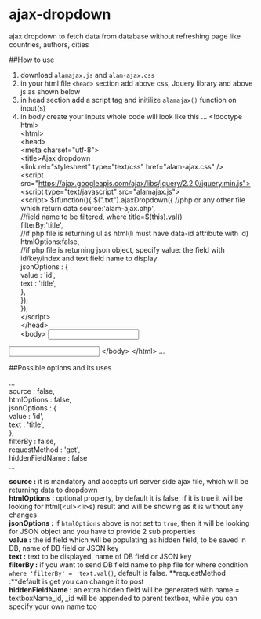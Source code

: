 # ajax-dropdown
ajax dropdown to fetch data from database without refreshing page like countries, authors, cities

##How to use

1. download `alamajax.js` and `alam-ajax.css`
2. in your html file `<head>` section add above css, Jquery library and above js as shown below
3. in head section add a script tag and initilize `alamajax()` function on input(s)
4. in body create your inputs
whole code will look like this
...
&lt;!doctype html>  
&lt;html>  
&lt;head>  
&lt;meta charset="utf-8">  
&lt;title>Ajax dropdown</title>  
&lt;link rel="stylesheet" type="text/css" href="alam-ajax.css" />  
&lt;script src="https://ajax.googleapis.com/ajax/libs/jquery/2.2.0/jquery.min.js"></script>  
&lt;script type="text/javascript" src="alamajax.js"></script>  
&lt;script> 
$(function(){ 
		$(".txt").ajaxDropdown({ 
			//php or any other file which return data 
			source:'alam-ajax.php',  
			//field name to be filtered, where title=$(this).val()  
			filterBy:'title',  
			//if php file is returning ul as html(li must have data-id attribute with id)  
			htmlOptions:false,  
			//if php file is returning json object, specify value: the field with id/key/index and text:field name to display  
			jsonOptions 	:	{  
					value 	: 	'id',  
					text	: 	'title',  
				},  
		});	  
	});  
&lt;/script>  
&lt;/head>  
&lt;body>
	<input type="text" class="form-control ajax-input txt" name="countries" />    
  <input type="text" class="form-control ajax-input txt" name="countries" />
&lt;/body>  
&lt;/html>
...

##Possible options and its uses

...  
   source			    :	false,  
   htmlOptions 	  :	false,  
   jsonOptions 	  :	{  
	   	 value : 	'id',  
		   text	: 	'title',  
	   },  
   filterBy		    : 	false,  
   requestMethod	  :	'get',  
   hiddenFieldName	:	false  
...

**source :** it is mandatory and accepts url server side ajax file, which will be returning data to dropdown  
**htmlOptions :** optional property, by default it is false, if it is true it will be looking for html(&lt;ul>&lt;li>s) result and will be showing as it is without any changes  
**jsonOptions :** if `htmlOptions` above is not set to `true`, then it will be looking for JSON object and you have to provide 2 sub properties  
**value :** the id field which will be populating as hidden field, to be saved in DB, name of DB field or JSON key  
**text :** text to be displayed, name of DB field or JSON key  
**filterBy :** if you want to send DB field name to php file for where condition `where 'filterBy' =  text.val()`, default is false. 
**requestMethod :**default is get you can change it to post   
**hiddenFieldName :** an extra hidden field will be generated with name = textboxName_id, _id will be appended to parent textbox, while you can specify  your own name too

